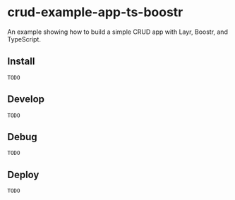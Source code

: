 # crud-example-app-ts-boostr

An example showing how to build a simple CRUD app with Layr, Boostr, and TypeScript.

## Install

```
TODO
```

## Develop

```
TODO
```

## Debug

```
TODO
```

## Deploy

```
TODO
```
